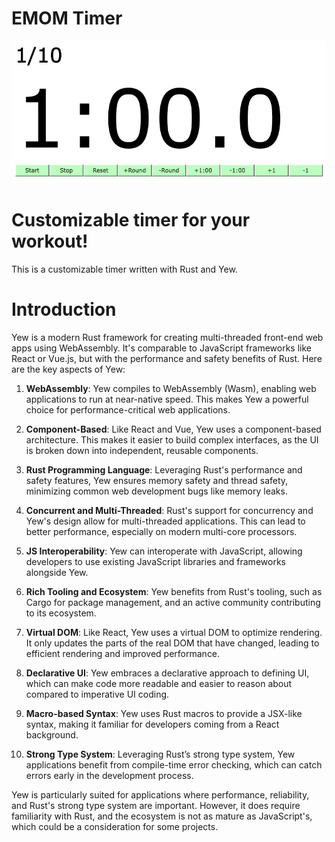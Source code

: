 # EMOM Timer

[![EMOM Timer](timer.png)](https://jac18281828.github.io/emomtimer/)

# Customizable timer for your workout!

This is a customizable timer written with Rust and Yew.   

# Introduction

Yew is a modern Rust framework for creating multi-threaded front-end web apps using WebAssembly. It's comparable to JavaScript frameworks like React or Vue.js, but with the performance and safety benefits of Rust. Here are the key aspects of Yew:

1. **WebAssembly**: Yew compiles to WebAssembly (Wasm), enabling web applications to run at near-native speed. This makes Yew a powerful choice for performance-critical web applications.

2. **Component-Based**: Like React and Vue, Yew uses a component-based architecture. This makes it easier to build complex interfaces, as the UI is broken down into independent, reusable components.

3. **Rust Programming Language**: Leveraging Rust's performance and safety features, Yew ensures memory safety and thread safety, minimizing common web development bugs like memory leaks.

4. **Concurrent and Multi-Threaded**: Rust's support for concurrency and Yew's design allow for multi-threaded applications. This can lead to better performance, especially on modern multi-core processors.

5. **JS Interoperability**: Yew can interoperate with JavaScript, allowing developers to use existing JavaScript libraries and frameworks alongside Yew.

6. **Rich Tooling and Ecosystem**: Yew benefits from Rust's tooling, such as Cargo for package management, and an active community contributing to its ecosystem.

7. **Virtual DOM**: Like React, Yew uses a virtual DOM to optimize rendering. It only updates the parts of the real DOM that have changed, leading to efficient rendering and improved performance.

8. **Declarative UI**: Yew embraces a declarative approach to defining UI, which can make code more readable and easier to reason about compared to imperative UI coding.

9. **Macro-based Syntax**: Yew uses Rust macros to provide a JSX-like syntax, making it familiar for developers coming from a React background.

10. **Strong Type System**: Leveraging Rust’s strong type system, Yew applications benefit from compile-time error checking, which can catch errors early in the development process.

Yew is particularly suited for applications where performance, reliability, and Rust's strong type system are important. However, it does require familiarity with Rust, and the ecosystem is not as mature as JavaScript's, which could be a consideration for some projects.

